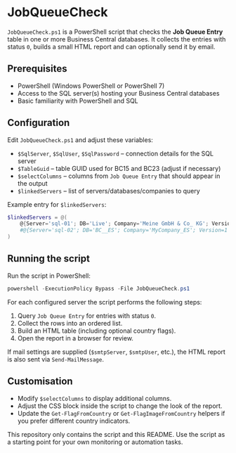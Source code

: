 # JobQueueCheck

`JobQueueCheck.ps1` is a PowerShell script that checks the **Job Queue Entry** table in one or more Business Central databases. It collects the entries with status `0`, builds a small HTML report and can optionally send it by email.

## Prerequisites
* PowerShell (Windows PowerShell or PowerShell 7)
* Access to the SQL server(s) hosting your Business Central databases
* Basic familiarity with PowerShell and SQL

## Configuration
Edit `JobQueueCheck.ps1` and adjust these variables:

- `$SqlServer`, `$SqlUser`, `$SqlPassword` – connection details for the SQL server
- `$TableGuid` – table GUID used for BC15 and BC23 (adjust if necessary)
- `$selectColumns` – columns from `Job Queue Entry` that should appear in the output
- `$linkedServers` – list of servers/databases/companies to query

Example entry for `$linkedServers`:

```powershell
$linkedServers = @(
    @{Server='sql-01'; DB='Live'; Company='Meine GmbH & Co_ KG'; Version=1 ; Country='DE'}
    #@{Server='sql-02'; DB='BC__ES'; Company='MyCompany_ES'; Version=1 ; Country='ES'},
)
```

## Running the script
Run the script in PowerShell:

```powershell
powershell -ExecutionPolicy Bypass -File JobQueueCheck.ps1
```

For each configured server the script performs the following steps:

1. Query `Job Queue Entry` for entries with status `0`.
2. Collect the rows into an ordered list.
3. Build an HTML table (including optional country flags).
4. Open the report in a browser for review.

If mail settings are supplied (`$smtpServer`, `$smtpUser`, etc.), the HTML report is also sent via `Send-MailMessage`.

## Customisation
* Modify `$selectColumns` to display additional columns.
* Adjust the CSS block inside the script to change the look of the report.
* Update the `Get-FlagFromCountry` or `Get-FlagImageFromCountry` helpers if you prefer different country indicators.

This repository only contains the script and this README. Use the script as a starting point for your own monitoring or automation tasks.
